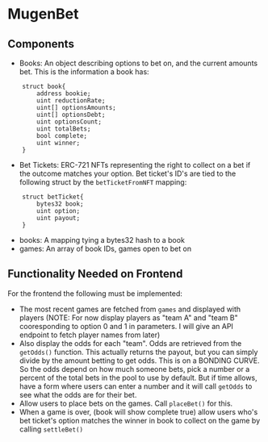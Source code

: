 MugenBet
========

Components
----------
* Books: An object describing options to bet on, and the current amounts bet. This is the information a book has:  
```
    struct book{
        address bookie;
        uint reductionRate;
        uint[] optionsAmounts;
        uint[] optionsDebt;
        uint optionsCount;
        uint totalBets;
        bool complete;
        uint winner;
    }
```
* Bet Tickets: ERC-721 NFTs representing the right to collect on a bet if the outcome matches your option. Bet ticket's ID's are tied to the following struct by the `betTicketFromNFT` mapping:  
```
    struct betTicket{
        bytes32 book;
        uint option;
        uint payout;
    }
```
* books: A mapping tying a bytes32 hash to a book
* games: An array of book IDs, games open to bet on

Functionality Needed on Frontend
--------------------------------
For the frontend the following must be implemented: 
* The most recent games are fetched from `games` and displayed with players (NOTE: For now display players as "team A" and "team B" cooresponding to option 0 and 1 in parameters. I will give an API endpoint to fetch player names from later)
* Also display the odds for each "team". Odds are retrieved from the `getOdds()` function. This actually returns the payout, but you can simply divide by the amount betting to get odds. This is on a BONDING CURVE. So the odds depend on how much someone bets, pick a number or a percent of the total bets in the pool to use by default. But if time allows, have a form where users can enter a number and it will call `getOdds` to see what the odds are for their bet.
* Allow users to place bets on the games. Call `placeBet()` for this.
* When a game is over, (book will show complete true) allow users who's bet ticket's option matches the winner in book to collect on the game by calling `settleBet()`